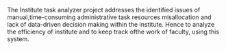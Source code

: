 The Institute task analyzer project addresses the identified
issues of manual,time-consuming administrative task
resources misallocation and lack of data-driven decision
making within the institute. Hence to analyze the efficiency of
institute and to keep track ofthe work of faculty, using this
system.
